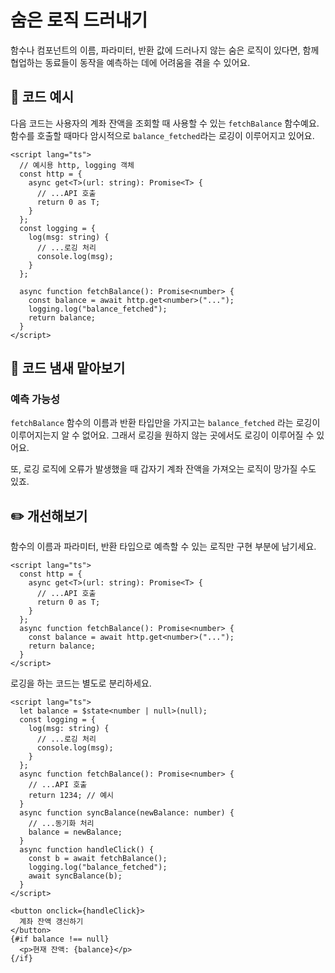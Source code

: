 # 숨은 로직 드러내기

<div style="margin-top: 16px">
<Badge type="info" text="예측 가능성" />
</div>

함수나 컴포넌트의 이름, 파라미터, 반환 값에 드러나지 않는 숨은 로직이 있다면, 함께 협업하는 동료들이 동작을 예측하는 데에 어려움을 겪을 수 있어요.

## 📝 코드 예시

다음 코드는 사용자의 계좌 잔액을 조회할 때 사용할 수 있는 `fetchBalance` 함수예요. 함수를 호출할 때마다 암시적으로 `balance_fetched`라는 로깅이 이루어지고 있어요.

```svelte
<script lang="ts">
  // 예시용 http, logging 객체
  const http = {
    async get<T>(url: string): Promise<T> {
      // ...API 호출
      return 0 as T;
    }
  };
  const logging = {
    log(msg: string) {
      // ...로깅 처리
      console.log(msg);
    }
  };

  async function fetchBalance(): Promise<number> {
    const balance = await http.get<number>("...");
    logging.log("balance_fetched");
    return balance;
  }
</script>
```

## 👃 코드 냄새 맡아보기

### 예측 가능성

`fetchBalance` 함수의 이름과 반환 타입만을 가지고는 `balance_fetched` 라는 로깅이 이루어지는지 알 수 없어요. 그래서 로깅을 원하지 않는 곳에서도 로깅이 이루어질 수 있어요.

또, 로깅 로직에 오류가 발생했을 때 갑자기 계좌 잔액을 가져오는 로직이 망가질 수도 있죠.

## ✏️ 개선해보기

함수의 이름과 파라미터, 반환 타입으로 예측할 수 있는 로직만 구현 부분에 남기세요.

```svelte
<script lang="ts">
  const http = {
    async get<T>(url: string): Promise<T> {
      // ...API 호출
      return 0 as T;
    }
  };
  async function fetchBalance(): Promise<number> {
    const balance = await http.get<number>("...");
    return balance;
  }
</script>
```

로깅을 하는 코드는 별도로 분리하세요.

```svelte
<script lang="ts">
  let balance = $state<number | null>(null);
  const logging = {
    log(msg: string) {
      // ...로깅 처리
      console.log(msg);
    }
  };
  async function fetchBalance(): Promise<number> {
    // ...API 호출
    return 1234; // 예시
  }
  async function syncBalance(newBalance: number) {
    // ...동기화 처리
    balance = newBalance;
  }
  async function handleClick() {
    const b = await fetchBalance();
    logging.log("balance_fetched");
    await syncBalance(b);
  }
</script>

<button onclick={handleClick}>
  계좌 잔액 갱신하기
</button>
{#if balance !== null}
  <p>현재 잔액: {balance}</p>
{/if}
```
